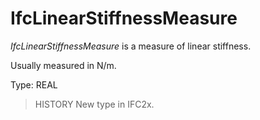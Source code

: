# IfcLinearStiffnessMeasure

_IfcLinearStiffnessMeasure_ is a measure of linear stiffness.<!-- end of definition -->

Usually measured in N/m.

Type: REAL

> HISTORY New type in IFC2x.
